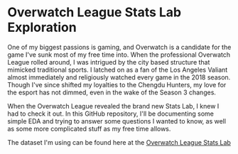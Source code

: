 # Overwatch League Stats Lab Exploration

One of my biggest passions is gaming, and Overwatch is a candidate for the game I've sunk most of my free time into. When the professional Overwatch League rolled around, I was intrigued by the city based structure that mimicked traditional sports. I latched on as a fan of the Los Angeles Valiant almost immediately and religiously watched every game in the 2018 season. Though I've since shifted my loyalties to the Chengdu Hunters, my love for the esport has not dimmed, even in the wake of the Season 3 changes.


When the Overwatch League revealed the brand new Stats Lab, I knew I had to check it out. In this GitHub repository, I'll be documenting some simple EDA and trying to answer some questions I wanted to know, as well as some more complicated stuff as my free time allows.


The dataset I'm using can be found here at the [Overwatch League Stats Lab](https://overwatchleague.com/en-us/statslab)
